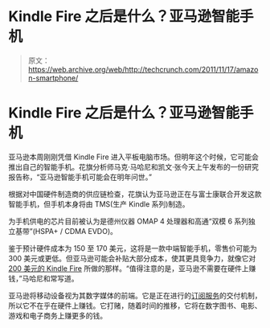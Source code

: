 # Kindle Fire 之后是什么？亚马逊智能手机 

> 原文：<https://web.archive.org/web/http://techcrunch.com/2011/11/17/amazon-smartphone/>

# Kindle Fire 之后是什么？亚马逊智能手机

亚马逊本周刚刚凭借 Kindle Fire 进入平板电脑市场。但明年这个时候，它可能会推出自己的智能手机。花旗分析师马克·马哈尼和凯文·张今天上午发布的一份研究报告称，“亚马逊智能手机可能会在明年问世。”

根据对中国硬件制造商的供应链检查，花旗认为亚马逊正在与富士康联合开发这款智能手机，但手机本身将由 TMS(生产 Kindle 系列)制造。

为手机供电的芯片目前被认为是德州仪器 OMAP 4 处理器和高通“双模 6 系列独立基带”(HSPA+ / CDMA EVDO)。

鉴于预计硬件成本为 150 至 170 美元，这将是一款中端智能手机，零售价可能为 300 美元或更低。但亚马逊可能会补贴大部分成本，使其更具竞争力，就像它对[200 美元的 Kindle Fire](https://web.archive.org/web/20230203153635/https://techcrunch.com/2011/10/02/amazon-punches-apple-hard-with-kindle-fires-199-price/) 所做的那样。“值得注意的是，亚马逊不需要在硬件上赚钱，”马哈尼和常写道。

亚马逊将移动设备视为其数字媒体的前端。它是正在进行的[订阅服务](https://web.archive.org/web/20230203153635/https://techcrunch.com/2011/09/29/bezos-in-the-modern-era-of-consumer-electronics-devices-if-you-are-just-building-a-device-you-are-unlikely-to-succeed/)的交付机制，所以它不在乎在硬件上赚钱。它打赌，随着时间的推移，它将在数字图书、电影、游戏和电子商务上赚更多的钱。